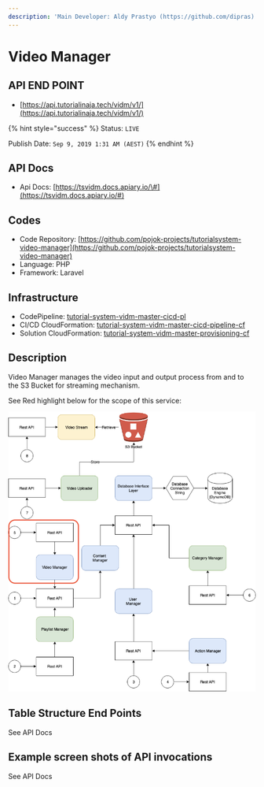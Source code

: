 ```yaml
---
description: 'Main Developer: Aldy Prastyo (https://github.com/dipras)'
---
```


# Video Manager

## API END POINT

* [https://api.tutorialinaja.tech/vidm/v1/](https://api.tutorialinaja.tech/vidm/v1/)

{% hint style="success" %}
Status: `LIVE`

Publish Date: `Sep 9, 2019 1:31 AM (AEST)`
{% endhint %}

## API Docs

* Api Docs: [https://tsvidm.docs.apiary.io/\#](https://tsvidm.docs.apiary.io/#)

## Codes

* Code Repository: [https://github.com/pojok-projects/tutorialsystem-video-manager](https://github.com/pojok-projects/tutorialsystem-video-manager)
* Language: PHP
* Framework: Laravel 

## Infrastructure

* CodePipeline: [tutorial-system-vidm-master-cicd-pl](https://ap-southeast-1.console.aws.amazon.com/codesuite/codepipeline/pipelines/tutorial-system-vidm-master-cicd-pl/view?region=ap-southeast-1)
* CI/CD CloudFormation: [tutorial-system-vidm-master-cicd-pipeline-cf](https://ap-southeast-1.console.aws.amazon.com/cloudformation/home?region=ap-southeast-1#/stacks/stackinfo?filteringText=vid&filteringStatus=active&viewNested=true&hideStacks=false&stackId=arn%3Aaws%3Acloudformation%3Aap-southeast-1%3A706415835325%3Astack%2Ftutorial-system-vidm-master-cicd-pipeline-cf%2F9da287a0-d24d-11e9-a870-02c89147ba84)
* Solution CloudFormation: [tutorial-system-vidm-master-provisioning-cf](https://ap-southeast-1.console.aws.amazon.com/cloudformation/home?region=ap-southeast-1#/stacks/stackinfo?filteringText=vid&filteringStatus=active&viewNested=true&hideStacks=false&stackId=arn%3Aaws%3Acloudformation%3Aap-southeast-1%3A706415835325%3Astack%2Ftutorial-system-vidm-master-provisioning-cf%2Ff1bfe2b0-d24d-11e9-be1a-064b1a6199c8)

## Description

Video Manager manages the video input and output process from and to the S3 Bucket for streaming mechanism.

See Red highlight below for the scope of this service: 

![](../.gitbook/assets/image%20%2859%29.png)

## Table Structure End Points

See API Docs

## Example screen shots of API invocations

See API Docs

